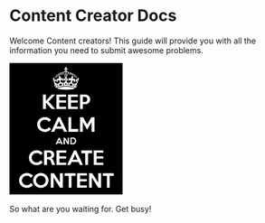 # Content Creator Docs

Welcome Content creators! This guide will provide you with all the information you need to submit awesome problems.

![](keep-calm-and-create-content.png)

So what are you waiting for. Get busy!